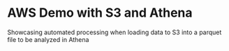 # AWS Demo with S3 and Athena

Showcasing automated processing when loading data to S3 into a parquet file to be analyzed in Athena


